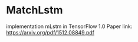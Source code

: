 # MatchLstm
implementation mLstm in TensorFlow 1.0
Paper link: https://arxiv.org/pdf/1512.08849.pdf
